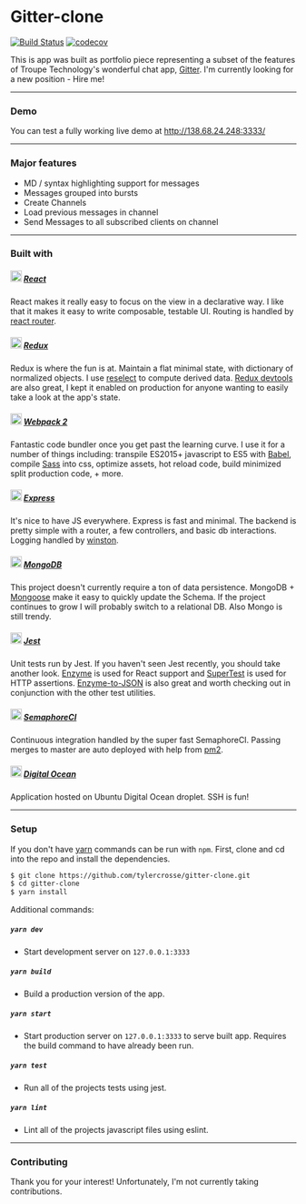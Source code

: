 # Gitter-clone
[![Build Status](https://semaphoreci.com/api/v1/tcrosse/gitter-clone/branches/master/badge.svg)](https://semaphoreci.com/tcrosse/gitter-clone)
[![codecov](https://codecov.io/gh/tylercrosse/gitter-clone/branch/master/graph/badge.svg)](https://codecov.io/gh/tylercrosse/gitter-clone)

<div align="center">
</div>

This is app was built as portfolio piece representing a subset of the features of Troupe Technology's wonderful chat app, [Gitter](https://gitter.im/). I'm currently looking for a new position - Hire me!

---
### Demo

You can test a fully working live demo at  http://138.68.24.248:3333/

---
### Major features

- MD / syntax highlighting support for messages
- Messages grouped into bursts
- Create Channels
- Load previous messages in channel
- Send Messages to all subscribed clients on channel

---
### Built with

##### <img height="20" src="https://cdn.rawgit.com/tylercrosse/gitter-clone/assets/src/client/assets/img/react.svg"> [React](https://facebook.github.io/react/)

React makes it really easy to focus on the view in a declarative way. I like that it makes it easy to write composable, testable UI. Routing is handled by [react router](https://reacttraining.com/react-router/).

##### <img height="20" src="https://cdn.rawgit.com/tylercrosse/gitter-clone/assets/src/client/assets/img/redux.svg"> [Redux](http://redux.js.org/)

Redux is where the fun is at. Maintain a flat minimal state, with dictionary of normalized objects. I use [reselect](https://github.com/reactjs/reselect) to compute derived data. [Redux devtools](https://github.com/zalmoxisus/redux-devtools-extension) are also great, I kept it enabled on production for anyone wanting to easily take a look at the app's state.

##### <img height="20" src="https://cdn.rawgit.com/tylercrosse/gitter-clone/assets/src/client/assets/img/webpack.svg"> [Webpack 2](https://webpack.js.org/)

Fantastic code bundler once you get past the learning curve. I use it for a number of things including: transpile ES2015+ javascript to ES5 with [Babel](https://babeljs.io/), compile [Sass](http://sass-lang.com/) into css, optimize assets, hot reload code, build minimized split production code, + more.

##### <img height="20" src="https://cdn.rawgit.com/tylercrosse/gitter-clone/assets/src/client/assets/img/express.svg"> [Express](https://expressjs.com/)

It's nice to have JS everywhere. Express is fast and minimal. The backend is pretty simple with a router, a few controllers, and basic db interactions. Logging handled by [winston](https://github.com/winstonjs/winston).

##### <img height="20" src="https://cdn.rawgit.com/tylercrosse/gitter-clone/assets/src/client/assets/img/mongodb.svg"> [MongoDB](https://www.mongodb.com/)

This project doesn't currently require a ton of data persistence. MongoDB + [Mongoose](http://mongoosejs.com/) make it easy to quickly update the Schema. If the project continues to grow I will probably switch to a relational DB. Also Mongo is still trendy.

##### <img height="20" src="https://cdn.rawgit.com/tylercrosse/gitter-clone/assets/src/client/assets/img/jest.svg"> [Jest](http://facebook.github.io/jest/)

Unit tests run by Jest. If you haven't seen Jest recently, you should take another look. [Enzyme](https://github.com/airbnb/enzyme) is used for React support and [SuperTest](https://github.com/visionmedia/supertest) is used for HTTP assertions. [Enzyme-to-JSON](https://github.com/adriantoine/enzyme-to-json) is also great and worth checking out in conjunction with the other test utilities.

##### <img height="20" src="https://cdn.rawgit.com/tylercrosse/gitter-clone/assets/src/client/assets/img/semaphor.svg"> [SemaphoreCI](https://semaphoreci.com/)

Continuous integration handled by the super fast SemaphoreCI. Passing merges to master are auto deployed with help from [pm2](http://pm2.keymetrics.io/).

##### <img height="20" src="https://cdn.rawgit.com/tylercrosse/gitter-clone/assets/src/client/assets/img/digitalocean.svg"> [Digital Ocean](https://www.digitalocean.com/)

Application hosted on Ubuntu Digital Ocean droplet. SSH is fun!

---
### Setup

If you don't have [yarn](https://yarnpkg.com/en/) commands can be run with `npm`. First, clone and cd into the repo and install the dependencies.

```sh
$ git clone https://github.com/tylercrosse/gitter-clone.git
$ cd gitter-clone
$ yarn install
```

Additional commands:
##### `yarn dev`
- Start development server on `127.0.0.1:3333`

##### `yarn build`
- Build a production version of the app.

##### `yarn start`
- Start production server on `127.0.0.1:3333` to serve built app. Requires the build command to have already been run.

##### `yarn test`
- Run all of the projects tests using jest.

##### `yarn lint`
- Lint all of the projects javascript files using eslint.

---
### Contributing

Thank you for your interest! Unfortunately, I'm not currently taking contributions.
